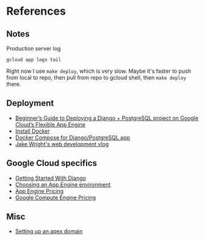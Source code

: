 # References

## Notes

Production server log

```
gcloud app logs tail
```

Right now I use `make deploy`, which is very slow.
Maybe it's faster to push from local to repo,
then pull from repo to gcloud shell, then `make deploy` there.

## Deployment

- [Beginner’s Guide to Deploying a Django + PostgreSQL project on Google Cloud’s Flexible App Engine](https://codeburst.io/beginners-guide-to-deploying-a-django-postgresql-project-on-google-cloud-s-flexible-app-engine-e3357b601b91)
- [Install Docker](https://docs.docker.com/install/linux/docker-ce/ubuntu/#install-using-the-repository)
- [Docker Compose for Django/PostgreSQL app](https://docs.docker.com/compose/django/)
- [Jake Wright's web development vlog](https://www.youtube.com/watch?v=YFl2mCHdv24&list=PLlj9BrHKq9WKaz8UV3BjEqicn-C3qHxy4&index=6)

## Google Cloud specifics

- [Getting Started With Django](https://cloud.google.com/python/django/)
- [Choosing an App Engine environment](https://cloud.google.com/appengine/docs/the-appengine-environments)
- [App Engine Pricing](https://cloud.google.com/appengine/pricing)
- [Google Compute Engine Pricing](https://cloud.google.com/compute/pricing)

## Misc

- [Setting up an apex domain](https://help.github.com/en/articles/setting-up-an-apex-domain)
